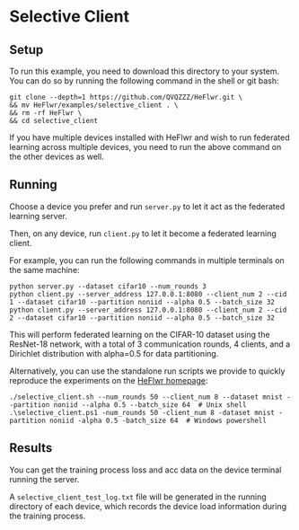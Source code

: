# Selective Client
## Setup
To run this example, you need to download this directory to your system. You can do so by running the following command in the shell or git bash:
``` shell
git clone --depth=1 https://github.com/QVQZZZ/HeFlwr.git \
&& mv HeFlwr/examples/selective_client . \
&& rm -rf HeFlwr \
&& cd selective_client
```
If you have multiple devices installed with HeFlwr and wish to run federated learning across multiple devices, you need to run the above command on the other devices as well.

## Running
Choose a device you prefer and run `server.py` to let it act as the federated learning server.

Then, on any device, run `client.py` to let it become a federated learning client.

For example, you can run the following commands in multiple terminals on the same machine:
```shell
python server.py --dataset cifar10 --num_rounds 3
python client.py --server_address 127.0.0.1:8080 --client_num 2 --cid 1 --dataset cifar10 --partition noniid --alpha 0.5 --batch_size 32
python client.py --server_address 127.0.0.1:8080 --client_num 2 --cid 2 --dataset cifar10 --partition noniid --alpha 0.5 --batch_size 32
```
This will perform federated learning on the CIFAR-10 dataset using the ResNet-18 network, with a total of 3 communication rounds, 4 clients, and a Dirichlet distribution with alpha=0.5 for data partitioning.

Alternatively, you can use the standalone run scripts we provide to quickly reproduce the experiments on the [HeFlwr homepage](https://github.com/QVQZZZ/HeFlwr):
```shell
./selective_client.sh --num_rounds 50 --client_num 8 --dataset mnist --partition noniid --alpha 0.5 --batch_size 64  # Unix shell
.\selective_client.ps1 -num_rounds 50 -client_num 8 -dataset mnist -partition noniid -alpha 0.5 -batch_size 64  # Windows powershell
```


## Results
You can get the training process loss and acc data on the device terminal running the server.

A `selective_client_test_log.txt` file will be generated in the running directory of each device, which records the device load information during the training process.